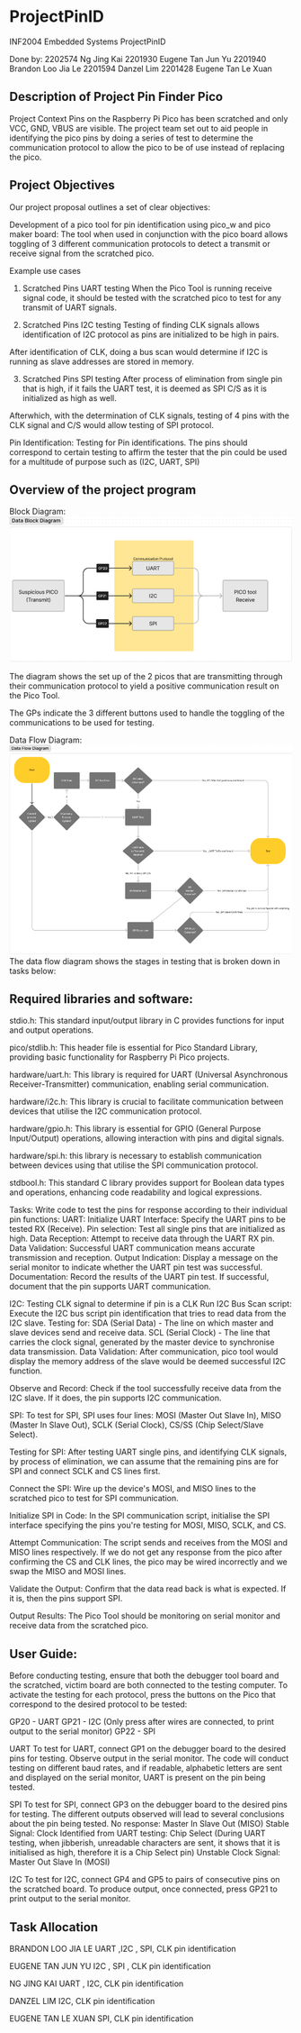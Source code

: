 # ProjectPinID
INF2004 Embedded Systems ProjectPinID

Done by: 
2202574 Ng Jing Kai
2201930 Eugene Tan Jun Yu
2201940 Brandon Loo Jia Le
2201594 Danzel Lim
2201428 Eugene Tan Le Xuan


## Description of Project Pin Finder Pico 

Project Context
Pins on the Raspberry Pi Pico has been scratched and only VCC, GND, VBUS are visible. The project team set out to aid people in identifying the pico pins by doing a series of test to determine the communication protocol to allow the pico to be of use instead of replacing the pico.

## Project Objectives
Our project proposal outlines a set of clear objectives:

Development of a pico tool for pin identification using pico_w and pico maker board: 
The tool when used in conjunction with the pico board allows toggling of 3 different communication protocols to detect a transmit or receive signal from the scratched pico.

Example use cases
1. Scratched Pins UART testing
When the Pico Tool is running receive signal code, it should be tested with the scratched pico to test for any transmit of UART signals.


2. Scratched Pins I2C  testing
Testing of finding CLK signals allows identification of I2C protocol as pins are initialized to be high in pairs. 

After identification of CLK, doing a bus scan would determine if I2C is running as slave addresses are stored in memory.

3. Scratched Pins SPI testing
After process of elimination from single pin that is high, if it fails the UART test, it is deemed as SPI C/S as it is initialized as high as well. 

Afterwhich, with the determination of CLK signals, testing of 4 pins with the CLK signal and C/S would allow testing of SPI protocol. 

Pin Identification:
Testing for Pin identifications. The pins should correspond to certain testing to affirm the tester that the pin could be used for a multitude of purpose such as (I2C, UART, SPI)

## Overview of the project program
Block Diagram: 
![](images/DataBlock.png)

The diagram shows the set up of the 2 picos that are transmitting through their communication protocol to yield a positive communication result on the Pico Tool.

The GPs indicate the 3 different buttons used to handle the toggling of the communications to be used for testing. 

Data Flow Diagram:
![](images/DataFlow.png)
The data flow diagram shows the stages in testing that is broken down in tasks below:	

## Required libraries and software:
stdio.h: This standard input/output library in C provides functions for input and output operations.

pico/stdlib.h: This header file is essential for Pico Standard Library, providing basic functionality for Raspberry Pi Pico projects.

hardware/uart.h: This library is required for UART (Universal Asynchronous Receiver-Transmitter) communication, enabling serial communication.

hardware/i2c.h: This library is crucial to facilitate communication between devices that utilise the I2C communication protocol.

hardware/gpio.h: This library is essential for GPIO (General Purpose Input/Output) operations, allowing interaction with pins and digital signals.

hardware/spi.h: this library is necessary to establish communication between devices using that utilise the SPI communication protocol.

stdbool.h: This standard C library provides support for Boolean data types and operations, enhancing code readability and logical expressions.


Tasks:
Write code to test the pins for response according to their individual pin functions: 
UART:
Initialize UART Interface:
Specify the UART pins to be tested RX (Receive).
Pin selection:
Test all single pins that are initialized as high.
Data Reception:
Attempt to receive data through the UART RX pin.
Data Validation:
Successful UART communication means accurate transmission and reception.
Output Indication:
Display a message on the serial monitor to indicate whether the UART pin test was successful.
Documentation:
Record the results of the UART pin test. If successful, document that the pin supports UART communication.

I2C: 
Testing CLK signal to determine if pin is a CLK
Run I2C Bus Scan script: Execute the I2C bus script pin identification that tries to read data from the I2C slave.
Testing for: 
SDA (Serial Data) - The line on which master and slave devices send and receive data.
SCL (Serial Clock) - The line that carries the clock signal, generated by the master device to synchronise data transmission.
Data Validation: After communication, pico tool would display the memory address of the slave would be deemed successful I2C function.

Observe and Record: Check if the tool successfully receive data from the I2C slave. If it does, the pin supports I2C communication.

SPI:
To test for SPI, SPI uses four lines: 
MOSI (Master Out Slave In), 
MISO (Master In Slave Out), 
SCLK (Serial Clock), 
CS/SS (Chip Select/Slave Select).

Testing for SPI:
After testing UART single pins, and identifying CLK signals, by process of elimination, we can assume that the remaining pins are for SPI and connect SCLK and CS lines first. 

Connect the SPI: Wire up the device's MOSI, and MISO lines to the scratched pico to test for SPI communication.

Initialize SPI in Code: In the SPI communication script, initialise the SPI interface specifying the pins you're testing for MOSI, MISO, SCLK, and CS.

Attempt Communication: The script sends and receives from the MOSI and MISO lines respectively. If we do not get any response from the pico after confirming the CS and CLK lines, the pico may be wired incorrectly and we swap the MISO and MOSI lines.

Validate the Output: Confirm that the data read back is what is expected. If it is, then the pins support SPI.

Output Results: The Pico Tool should be monitoring on serial monitor and receive data from the scratched pico.

## User Guide:
Before conducting testing, ensure that both the debugger tool board and the scratched, victim board are both connected to the testing computer.
To activate the testing for each protocol, press the buttons on the Pico that correspond to the desired protocol to be tested:

GP20 - UART
GP21 - I2C (Only press after wires are connected, to print output to the serial monitor)
GP22 - SPI 

UART
To test for UART, connect GP1 on the debugger board to the desired pins for testing. 
Observe output in the serial monitor.
The code will conduct testing on different baud rates, and if readable, alphabetic letters are sent and displayed on the serial monitor, UART is present on the pin being tested.

SPI
To test for SPI, connect GP3 on the debugger board to the desired pins for testing.
The different outputs observed will lead to several conclusions about the pin being tested.
No response: Master In Slave Out (MISO)
Stable Signal: Clock
Identified from UART testing: Chip Select (During UART testing, when jibberish, unreadable characters are sent, it shows that it is initialised as high, therefore it is a Chip Select pin)
Unstable Clock Signal: Master Out Slave In (MOSI)

I2C
To test for I2C, connect GP4 and GP5 to pairs of consecutive pins on the scratched board.
To produce output, once connected, press GP21 to print output to the serial monitor.

## Task Allocation

BRANDON LOO JIA LE
UART ,I2C , SPI, CLK pin identification

EUGENE TAN JUN YU
I2C , SPI , CLK pin identification

NG JING KAI
UART , I2C, CLK pin identification

DANZEL LIM
I2C, CLK pin identification

EUGENE TAN LE XUAN
SPI, CLK pin identification









